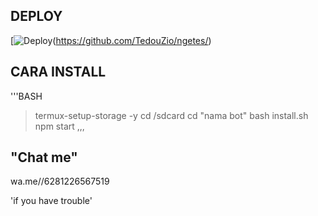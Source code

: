 ## DEPLOY
[![Deploy](https://herokucdn.com/deploy/button.svg)(https://github.com/TedouZio/ngetes/)

## CARA INSTALL

'''BASH
>termux-setup-storage -y
>cd /sdcard
>cd "nama bot"
>bash install.sh
>npm start
,,,

## "Chat me"

wa.me//6281226567519

'if you have trouble'
